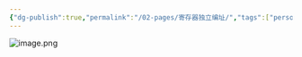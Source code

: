 ```yaml
---
{"dg-publish":true,"permalink":"/02-pages/寄存器独立编址/","tags":["personal/blog","os"]}
---
```


![image.png](https://yelanyanyu-img-bed.oss-cn-hangzhou.aliyuncs.com/img/blog/2024/08/20240805221618.png)
